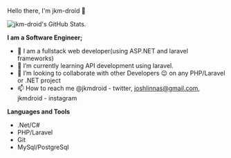   Hello there, I'm jkm-droid 👋
  
  ![jkm-droid's GitHub Stats.](https://github-readme-stats.vercel.app/api?username=jkm-droid&&show_icons=true&title_color=ffffff&icon_color=2A75CF&text_color=daf7dc&bg_color=191919)

**I am a Software Engineer;**
- 👀 I am a fullstack web developer(using ASP.NET and laravel frameworks)
- 🌱 I’m currently learning API development using laravel.
- 👯 I’m looking to collaborate with other Developers 😉 on any PHP/Laravel or .NET project
- 📫 How to reach me @jkmdroid - twitter, joshlinnas@gmail.com, jkmdroid - instagram

**Languages and Tools**
- .Net/C#
- PHP/Laravel
- Git
- MySql/PostgreSql

<!---
jkm-droid/jkm-droid is a ✨ special ✨ repository because its `README.md` (this file) appears on your GitHub profile.
You can click the Preview link to take a look at your changes.
--->

